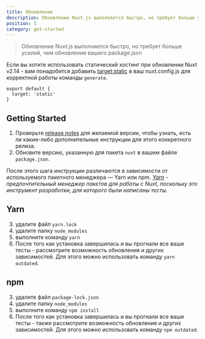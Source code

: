 ```yaml
---
title: Обновление
description: Обновление Nuxt.js выполняется быстро, но требует больше усилий, чем обновление вашего package.json
position: 5
category: get-started
---
```


> Обновление Nuxt.js выполняется быстро, но требует больше усилий, чем обновление вашего package.json

Если вы хотите использовать статический хостинг при обновлении Nuxt v2.14 - вам понадобится добавить [target:static](/docs/2.x/features/deployment-targets#static-hosting) в ваш nuxt.config.js для корректной работы команды `generate`.

```js{}[nuxt.config.js]
export default {
  target: 'static'
}
```

## Getting Started

1. Проверьте [release notes](/docs/release-notes) для желаемой версии, чтобы узнать, есть ли какие-либо дополнительные инструкции для этого конкретного релиза.
2. Обновите версию, указанную для пакета `nuxt` в вашем файле `package.json`.

После этого шага инструкции различаются в зависимости от используемого пакетного менеджера — Yarn или npm. _[Yarn](https://yarnpkg.com/en/docs/usage) - предпочтительный менеджер пакетов для работы с Nuxt, поскольку это инструмент разработки, для которого были написаны тесты._

## Yarn

3. удалите файл `yarn.lock`
4. удалите папку `node_modules`
5. выполните команду `yarn`
6. После того как установка завершилась и вы прогнали все ваши тесты - рассмотрите возможность обновления и других зависимостей. Для этого можно использовать команду `yarn outdated`.

## npm

3. удалите файл `package-lock.json`
4. удалите папку `node_modules`
5. выполните команду `npm install`
6. После того как установка завершилась и вы прогнали все ваши тесты - также рассмотрите возможность обновления и других зависимостей. Для этого можно использовать команду `npm outdated`.
